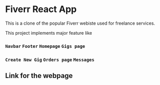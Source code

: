 # Fiverr React App

This is a clone of the popular Fiverr webiste used for freelance services.

This project implements major feature like

### `Navbar` `Footer` `Homepage` `Gigs page`

### `Create New Gig` `Orders page` `Messages` 


## Link for the webpage

